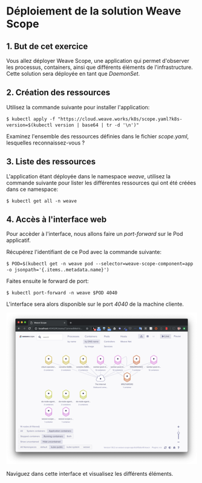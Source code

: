 # Déploiement de la solution Weave Scope

## 1. But de cet exercice

Vous allez déployer Weave Scope, une application qui permet d'observer les processus, containers, ainsi que différents éléments de l'infrastructure. Cette solution sera déployée en tant que *DaemonSet*.

## 2. Création des ressources

Utilisez la commande suivante pour installer l'application:

```
$ kubectl apply -f "https://cloud.weave.works/k8s/scope.yaml?k8s-version=$(kubectl version | base64 | tr -d '\n')"
```

Examinez l'ensemble des ressources définies dans le fichier *scope.yaml*, lesquelles reconnaissez-vous ?

## 3. Liste des ressources

L'application étant déployée dans le namespace *weave*, utilisez la commande suivante pour lister les différentes ressources qui ont été créées dans ce namespace:

```
$ kubectl get all -n weave
```

## 4. Accès à l'interface web

Pour accèder à l'interface, nous allons faire un *port-forward* sur le Pod applicatif.

Récupérez l'identifiant de ce Pod avec la commande suivante:

```
$ POD=$(kubectl get -n weave pod --selector=weave-scope-component=app -o jsonpath='{.items..metadata.name}')
```

Faites ensuite le forward de port:

```
$ kubectl port-forward -n weave $POD 4040
```

L'interface sera alors disponible sur le port *4040* de la machine cliente.

![Weave Scope](./images/scope.png)

Naviguez dans cette interface et visualisez les différents éléments.
